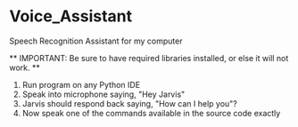 # Voice_Assistant
Speech Recognition Assistant for my computer

** IMPORTANT: Be sure to have required libraries installed, or else it will not work. **

1) Run program on any Python IDE
2) Speak into microphone saying, "Hey Jarvis"
3) Jarvis should respond back saying, "How can I help you"?
4) Now speak one of the commands available in the source code exactly
